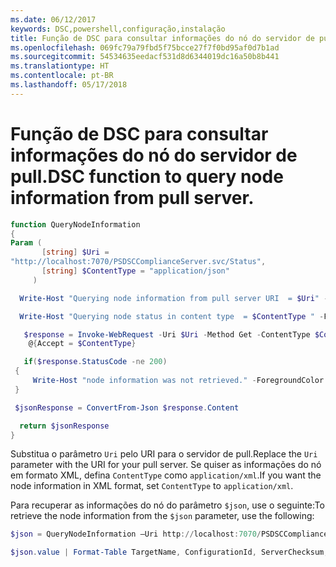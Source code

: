 ```yaml
---
ms.date: 06/12/2017
keywords: DSC,powershell,configuração,instalação
title: Função de DSC para consultar informações do nó do servidor de pull.
ms.openlocfilehash: 069fc79a79fbd5f75bcce27f7f0bd95af0d7b1ad
ms.sourcegitcommit: 54534635eedacf531d8d6344019dc16a50b8b441
ms.translationtype: HT
ms.contentlocale: pt-BR
ms.lasthandoff: 05/17/2018
---
```

# <a name="dsc-function-to-query-node-information-from-pull-server"></a><span data-ttu-id="7cb8b-103">Função de DSC para consultar informações do nó do servidor de pull.</span><span class="sxs-lookup"><span data-stu-id="7cb8b-103">DSC function to query node information from pull server.</span></span>

```powershell
function QueryNodeInformation
{
Param (
       [string] $Uri =
"http://localhost:7070/PSDSCComplianceServer.svc/Status",
       [string] $ContentType = "application/json"
     )

  Write-Host "Querying node information from pull server URI  = $Uri" -ForegroundColor Green

  Write-Host "Querying node status in content type  = $ContentType " -ForegroundColor Green

   $response = Invoke-WebRequest -Uri $Uri -Method Get -ContentType $ContentType -UseDefaultCredentials -Headers
    @{Accept = $ContentType}

   if($response.StatusCode -ne 200)
 {
     Write-Host "node information was not retrieved." -ForegroundColor Red
 }

 $jsonResponse = ConvertFrom-Json $response.Content

  return $jsonResponse
}
```

<span data-ttu-id="7cb8b-104">Substitua o parâmetro `Uri` pelo URI para o servidor de pull.</span><span class="sxs-lookup"><span data-stu-id="7cb8b-104">Replace the `Uri` parameter with the URI for your pull server.</span></span> <span data-ttu-id="7cb8b-105">Se quiser as informações do nó em formato XML, defina `ContentType` como `application/xml`.</span><span class="sxs-lookup"><span data-stu-id="7cb8b-105">If you want the node information in XML format, set `ContentType` to `application/xml`.</span></span>

<span data-ttu-id="7cb8b-106">Para recuperar as informações do nó do parâmetro `$json`, use o seguinte:</span><span class="sxs-lookup"><span data-stu-id="7cb8b-106">To retrieve the node information from the `$json` parameter, use the following:</span></span>

```powershell
$json = QueryNodeInformation –Uri http://localhost:7070/PSDSCComplianceServer.svc/Status

$json.value | Format-Table TargetName, ConfigurationId, ServerChecksum, NodeCompliant, LastComplianceTime, StatusCode
```